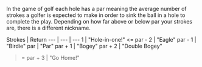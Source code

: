 In the game of golf each hole has a par meaning the average number of strokes a golfer is expected to make in order to sink the ball in a hole to complete the play. Depending on how far above or below par your strokes are, there is a different nickname.

Strokes | Return
--- | --- | ---
1	| "Hole-in-one!"
<= par - 2 | "Eagle"
par - 1 | "Birdie"
par	| "Par"
par + 1 | "Bogey"
par + 2 | "Double Bogey"
>= par + 3 | "Go Home!"